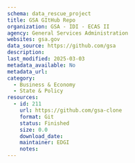 ```yaml
---
schema: data_rescue_project 
title: GSA GItHub Repo
organization: GSA - IDI - ECAS II
agency: General Services Administration
websites: gsa.gov
data_source: https://github.com/gsa
description: 
last_modified: 2025-03-03
metadata_available: No
metadata_url: 
category:
  - Business & Economy 
  - State & Policy 
resources:
  - id: 211
    url: https://github.com/gsa-clone
    format: Git
    status: Finished
    size: 0.0
    download_date: 
    maintainer: EDGI
    notes: 
---
```

